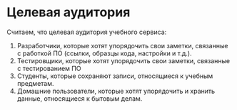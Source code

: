 # Целевая аудитория

Считаем, что целевая аудитория учебного сервиса: 
1. Разработчики, которые хотят упорядочить свои заметки, связанные с работкой ПО (ссылки, образцы кода, настройки и т.д.).
2. Тестировщики, которые хотят упорядочить свои заметки, связанные с тестированием ПО
3. Студенты, которые сохраняют записи, относящиеся к учебным предметам.
4. Домашние пользователи, которые хотят упорядочить и хранить данные, относящиеся к бытовым делам.
